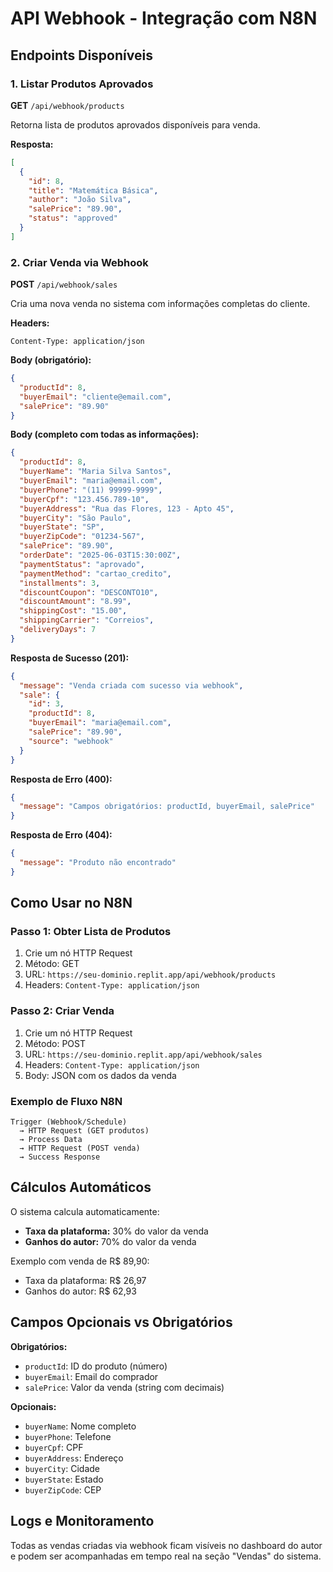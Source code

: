 # API Webhook - Integração com N8N

## Endpoints Disponíveis

### 1. Listar Produtos Aprovados
**GET** `/api/webhook/products`

Retorna lista de produtos aprovados disponíveis para venda.

**Resposta:**
```json
[
  {
    "id": 8,
    "title": "Matemática Básica",
    "author": "João Silva",
    "salePrice": "89.90",
    "status": "approved"
  }
]
```

### 2. Criar Venda via Webhook
**POST** `/api/webhook/sales`

Cria uma nova venda no sistema com informações completas do cliente.

**Headers:**
```
Content-Type: application/json
```

**Body (obrigatório):**
```json
{
  "productId": 8,
  "buyerEmail": "cliente@email.com",
  "salePrice": "89.90"
}
```

**Body (completo com todas as informações):**
```json
{
  "productId": 8,
  "buyerName": "Maria Silva Santos",
  "buyerEmail": "maria@email.com",
  "buyerPhone": "(11) 99999-9999",
  "buyerCpf": "123.456.789-10",
  "buyerAddress": "Rua das Flores, 123 - Apto 45",
  "buyerCity": "São Paulo",
  "buyerState": "SP",
  "buyerZipCode": "01234-567",
  "salePrice": "89.90",
  "orderDate": "2025-06-03T15:30:00Z",
  "paymentStatus": "aprovado",
  "paymentMethod": "cartao_credito",
  "installments": 3,
  "discountCoupon": "DESCONTO10",
  "discountAmount": "8.99",
  "shippingCost": "15.00",
  "shippingCarrier": "Correios",
  "deliveryDays": 7
}
```

**Resposta de Sucesso (201):**
```json
{
  "message": "Venda criada com sucesso via webhook",
  "sale": {
    "id": 3,
    "productId": 8,
    "buyerEmail": "maria@email.com",
    "salePrice": "89.90",
    "source": "webhook"
  }
}
```

**Resposta de Erro (400):**
```json
{
  "message": "Campos obrigatórios: productId, buyerEmail, salePrice"
}
```

**Resposta de Erro (404):**
```json
{
  "message": "Produto não encontrado"
}
```

## Como Usar no N8N

### Passo 1: Obter Lista de Produtos
1. Crie um nó HTTP Request
2. Método: GET
3. URL: `https://seu-dominio.replit.app/api/webhook/products`
4. Headers: `Content-Type: application/json`

### Passo 2: Criar Venda
1. Crie um nó HTTP Request
2. Método: POST
3. URL: `https://seu-dominio.replit.app/api/webhook/sales`
4. Headers: `Content-Type: application/json`
5. Body: JSON com os dados da venda

### Exemplo de Fluxo N8N
```
Trigger (Webhook/Schedule) 
  → HTTP Request (GET produtos) 
  → Process Data 
  → HTTP Request (POST venda)
  → Success Response
```

## Cálculos Automáticos

O sistema calcula automaticamente:
- **Taxa da plataforma:** 30% do valor da venda
- **Ganhos do autor:** 70% do valor da venda

Exemplo com venda de R$ 89,90:
- Taxa da plataforma: R$ 26,97
- Ganhos do autor: R$ 62,93

## Campos Opcionais vs Obrigatórios

**Obrigatórios:**
- `productId`: ID do produto (número)
- `buyerEmail`: Email do comprador
- `salePrice`: Valor da venda (string com decimais)

**Opcionais:**
- `buyerName`: Nome completo
- `buyerPhone`: Telefone
- `buyerCpf`: CPF
- `buyerAddress`: Endereço
- `buyerCity`: Cidade
- `buyerState`: Estado
- `buyerZipCode`: CEP

## Logs e Monitoramento

Todas as vendas criadas via webhook ficam visíveis no dashboard do autor e podem ser acompanhadas em tempo real na seção "Vendas" do sistema.